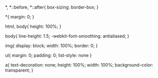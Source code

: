 *, *::before, *::after{
    box-sizing: border-box;
}

*{
    margin: 0;
}

html, body{
    height: 100%;
}

body{
    line-height: 1.5;
    -webkit-font-smoothing: antialiased;
}

img{
    display: block;
    width: 100%;
    border: 0;
}

ul{
    margin: 0;
    padding: 0;
    list-style: none
}

a{
    text-decoration: none;
    height: 100%;
    width: 100%;
    background-color: transparent;
}
